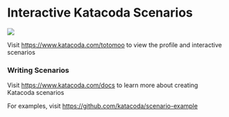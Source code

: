 # Interactive Katacoda Scenarios

[![](http://shields.katacoda.com/katacoda/totomoo/count.svg)](https://www.katacoda.com/totomoo "Get your profile on Katacoda.com")

Visit https://www.katacoda.com/totomoo to view the profile and interactive scenarios

### Writing Scenarios
Visit https://www.katacoda.com/docs to learn more about creating Katacoda scenarios

For examples, visit https://github.com/katacoda/scenario-example
